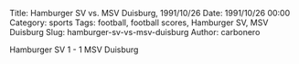 Title: Hamburger SV vs. MSV Duisburg, 1991/10/26
Date: 1991/10/26 00:00
Category: sports
Tags: football, football scores, Hamburger SV, MSV Duisburg
Slug: hamburger-sv-vs-msv-duisburg
Author: carbonero


Hamburger SV 1 - 1 MSV Duisburg
